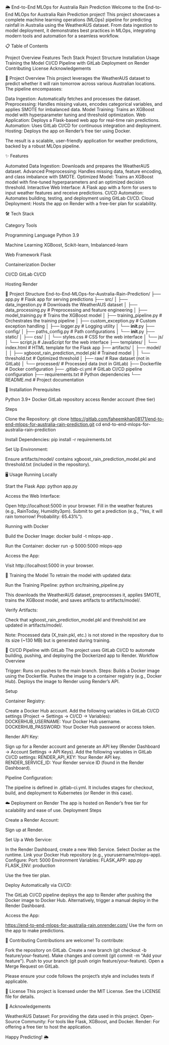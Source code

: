 🌦️ End-to-End MLOps for Australia Rain Prediction
Welcome to the End-to-End MLOps for Australia Rain Prediction project! This project showcases a complete machine learning operations (MLOps) pipeline for predicting rainfall in Australia using the WeatherAUS dataset. From data ingestion to model deployment, it demonstrates best practices in MLOps, integrating modern tools and automation for a seamless workflow.

📋 Table of Contents

Project Overview
Features
Tech Stack
Project Structure
Installation
Usage
Training the Model
CI/CD Pipeline with GitLab
Deployment on Render
Contributing
License
Acknowledgements


🌟 Project Overview
This project leverages the WeatherAUS dataset to predict whether it will rain tomorrow across various Australian locations. The pipeline encompasses:

Data Ingestion: Automatically fetches and processes the dataset.
Preprocessing: Handles missing values, encodes categorical variables, and applies SMOTE for imbalanced data.
Model Training: Trains an XGBoost model with hyperparameter tuning and threshold optimization.
Web Application: Deploys a Flask-based web app for real-time rain predictions.
Automation: Uses GitLab CI/CD for continuous integration and deployment.
Hosting: Deploys the app on Render’s free tier using Docker.

The result is a scalable, user-friendly application for weather predictions, backed by a robust MLOps pipeline.

✨ Features

Automated Data Ingestion: Downloads and prepares the WeatherAUS dataset.
Advanced Preprocessing: Handles missing data, feature encoding, and class imbalance with SMOTE.
Optimized Model: Trains an XGBoost model with fine-tuned hyperparameters and an optimized decision threshold.
Interactive Web Interface: A Flask app with a form for users to input weather features and receive predictions.
CI/CD Automation: Automates building, testing, and deployment using GitLab CI/CD.
Cloud Deployment: Hosts the app on Render with a free-tier plan for scalability.


🛠️ Tech Stack



Category
Tools



Programming Language
Python 3.9


Machine Learning
XGBoost, Scikit-learn, Imbalanced-learn


Web Framework
Flask


Containerization
Docker


CI/CD
GitLab CI/CD


Hosting
Render



📂 Project Structure
End-to-End-MLOps-for-Australia-Rain-Prediction/
├── app.py                      # Flask app for serving predictions
├── src/
│   ├── data_ingestion.py       # Downloads the WeatherAUS dataset
│   ├── data_processing.py      # Preprocessing and feature engineering
│   ├── model_training.py       # Trains the XGBoost model
│   ├── training_pipeline.py    # Orchestrates the training pipeline
│   ├── custom_exception.py     # Custom exception handling
│   ├── logger.py               # Logging utility
│   └── __init__.py
├── config/
│   ├── paths_config.py         # Path configurations
│   └── __init__.py
├── static/
│   ├── css/
│   │   └── styles.css          # CSS for the web interface
│   └── js/
│       └── script.js           # JavaScript for the web interface
├── templates/
│   └── index.html              # HTML template for the Flask app
├── artifacts/
│   ├── model/
│   │   ├── xgboost_rain_prediction_model.pkl  # Trained model
│   │   └── threshold.txt       # Optimized threshold
│   ├── raw/                    # Raw dataset (not in GitLab)
│   └── processed/              # Processed data (not in GitLab)
├── Dockerfile                  # Docker configuration
├── .gitlab-ci.yml              # GitLab CI/CD pipeline configuration
├── requirements.txt            # Python dependencies
└── README.md                   # Project documentation


🚀 Installation
Prerequisites

Python 3.9+
Docker
GitLab repository access
Render account (free tier)

Steps

Clone the Repository:
git clone https://gitlab.com/faheemkhan08171/end-to-end-mlops-for-australia-rain-prediction.git
cd end-to-end-mlops-for-australia-rain-prediction


Install Dependencies:
pip install -r requirements.txt


Set Up Environment:

Ensure artifacts/model/ contains xgboost_rain_prediction_model.pkl and threshold.txt (included in the repository).




🖥️ Usage
Running Locally

Start the Flask App:
python app.py


Access the Web Interface:

Open http://localhost:5000 in your browser.
Fill in the weather features (e.g., RainToday, Humidity3pm).
Submit to get a prediction (e.g., "Yes, it will rain tomorrow! Probability: 65.43%").



Running with Docker

Build the Docker Image:
docker build -t mlops-app .


Run the Container:
docker run -p 5000:5000 mlops-app


Access the App:

Visit http://localhost:5000 in your browser.




🧠 Training the Model
To retrain the model with updated data:

Run the Training Pipeline:
python src/training_pipeline.py


This downloads the WeatherAUS dataset, preprocesses it, applies SMOTE, trains the XGBoost model, and saves artifacts to artifacts/model/.


Verify Artifacts:

Check that xgboost_rain_prediction_model.pkl and threshold.txt are updated in artifacts/model/.




Note: Processed data (X_train.pkl, etc.) is not stored in the repository due to its size (~130 MB) but is generated during training.


🔄 CI/CD Pipeline with GitLab
The project uses GitLab CI/CD to automate building, pushing, and deploying the Dockerized app to Render.
Workflow Overview

Trigger: Runs on pushes to the main branch.
Steps:
Builds a Docker image using the Dockerfile.
Pushes the image to a container registry (e.g., Docker Hub).
Deploys the image to Render using Render’s API.



Setup

Container Registry:

Create a Docker Hub account.
Add the following variables in GitLab CI/CD settings (Project → Settings → CI/CD → Variables):
DOCKERHUB_USERNAME: Your Docker Hub username.
DOCKERHUB_PASSWORD: Your Docker Hub password or access token.




Render API Key:

Sign up for a Render account and generate an API key (Render Dashboard → Account Settings → API Keys).
Add the following variables in GitLab CI/CD settings:
RENDER_API_KEY: Your Render API key.
RENDER_SERVICE_ID: Your Render service ID (found in the Render Dashboard).




Pipeline Configuration:

The pipeline is defined in .gitlab-ci.yml. It includes stages for checkout, build, and deployment to Kubernetes (or Render in this case).




☁️ Deployment on Render
The app is hosted on Render’s free tier for scalability and ease of use.
Deployment Steps

Create a Render Account:

Sign up at Render.


Set Up a Web Service:

In the Render Dashboard, create a new Web Service.
Select Docker as the runtime.
Link your Docker Hub repository (e.g., yourusername/mlops-app).
Configure:
Port: 5000
Environment Variables:
FLASK_APP: app.py
FLASK_ENV: production


Use the free tier plan.




Deploy Automatically via CI/CD:

The GitLab CI/CD pipeline deploys the app to Render after pushing the Docker image to Docker Hub.
Alternatively, trigger a manual deploy in the Render Dashboard.


Access the App:

https://end-to-end-mlops-for-australia-rain.onrender.com/
Use the form on the app to make predictions.




🤝 Contributing
Contributions are welcome! To contribute:

Fork the repository on GitLab.
Create a new branch (git checkout -b feature/your-feature).
Make changes and commit (git commit -m "Add your feature").
Push to your branch (git push origin feature/your-feature).
Open a Merge Request on GitLab.

Please ensure your code follows the project’s style and includes tests if applicable.

📜 License
This project is licensed under the MIT License. See the LICENSE file for details.

🙏 Acknowledgements

WeatherAUS Dataset: For providing the data used in this project.
Open-Source Community: For tools like Flask, XGBoost, and Docker.
Render: For offering a free tier to host the application.


Happy Predicting! 🌦️
